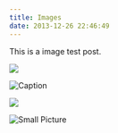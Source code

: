 ```yaml
---
title: Images
date: 2013-12-26 22:46:49
---
```


This is a image test post.

![](//ww1.sinaimg.cn/mw690/81b78497jw1emfgwkasznj21hc0u0qb7.jpg)

![Caption](/ww3.sinaimg.cn/mw690/81b78497jw1emfgwjrh2pj21hc0u01g3.jpg)

![](ww2.sinaimg.cn/mw690/81b78497jw1emfgwil5xkj21hc0u0tpm.jpg)

![Small Picture](https://placehold.it/350x150.jpg)
